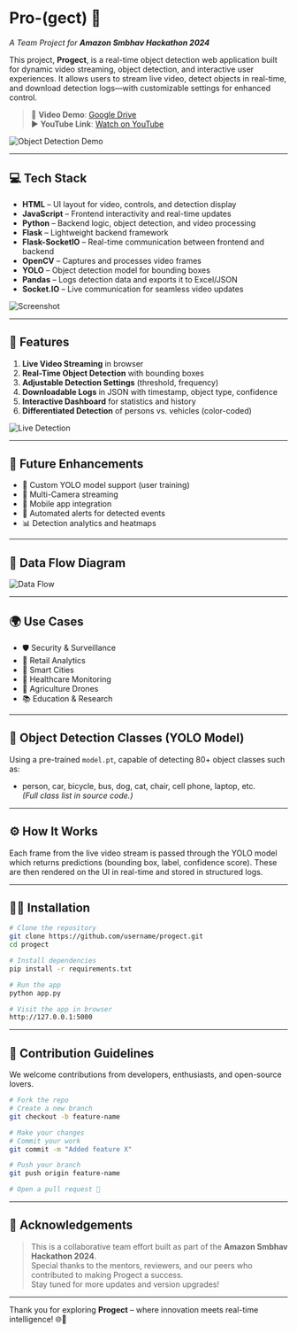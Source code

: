 # Pro-(gect) 🚀  
*A Team Project for **Amazon Smbhav Hackathon 2024***

This project, **Progect**, is a real-time object detection web application built for dynamic video streaming, object detection, and interactive user experiences. It allows users to stream live video, detect objects in real-time, and download detection logs—with customizable settings for enhanced control.

> 🔗 **Video Demo**: [Google Drive](https://drive.google.com/file/d/1m2-TNuCpCgIBHtPGb2XKbCFhOzDEDZHD/view?usp=sharing)  
> ▶️ **YouTube Link**: [Watch on YouTube](https://youtu.be/h-ACxbLcYLI)

![Object Detection Demo](https://github.com/user-attachments/assets/3f3ebd8c-1b58-4158-bf25-41dc623537e3)

---

## 💻 Tech Stack

- **HTML** – UI layout for video, controls, and detection display  
- **JavaScript** – Frontend interactivity and real-time updates  
- **Python** – Backend logic, object detection, and video processing  
- **Flask** – Lightweight backend framework  
- **Flask-SocketIO** – Real-time communication between frontend and backend  
- **OpenCV** – Captures and processes video frames  
- **YOLO** – Object detection model for bounding boxes  
- **Pandas** – Logs detection data and exports it to Excel/JSON  
- **Socket.IO** – Live communication for seamless video updates

![Screenshot](https://github.com/user-attachments/assets/b351d2b9-e0e8-4bc2-bfda-f570fe5506fb)

---

## 🌟 Features

1. **Live Video Streaming** in browser  
2. **Real-Time Object Detection** with bounding boxes  
3. **Adjustable Detection Settings** (threshold, frequency)  
4. **Downloadable Logs** in JSON with timestamp, object type, confidence  
5. **Interactive Dashboard** for statistics and history  
6. **Differentiated Detection** of persons vs. vehicles (color-coded)

![Live Detection](https://github.com/user-attachments/assets/5d2791d1-1c34-43d1-bd97-48a1efb829d0)

---

## 🔮 Future Enhancements

- 🔧 Custom YOLO model support (user training)
- 🎥 Multi-Camera streaming
- 📱 Mobile app integration
- 🚨 Automated alerts for detected events
- 📊 Detection analytics and heatmaps

---

## 🔁 Data Flow Diagram

![Data Flow](https://github.com/user-attachments/assets/0a89f3f5-7f07-4edf-a4eb-d3aea1ed40cc)

---

## 🌍 Use Cases

- 🛡️ Security & Surveillance  
- 🛒 Retail Analytics  
- 🚦 Smart Cities  
- 🏥 Healthcare Monitoring  
- 🌾 Agriculture Drones  
- 📚 Education & Research  

---

## 🎯 Object Detection Classes (YOLO Model)

Using a pre-trained `model.pt`, capable of detecting 80+ object classes such as:

- person, car, bicycle, bus, dog, cat, chair, cell phone, laptop, etc.  
*(Full class list in source code.)*

---

## ⚙️ How It Works

Each frame from the live video stream is passed through the YOLO model which returns predictions (bounding box, label, confidence score). These are then rendered on the UI in real-time and stored in structured logs.

---

## 🧑‍💻 Installation

```bash
# Clone the repository
git clone https://github.com/username/progect.git
cd progect

# Install dependencies
pip install -r requirements.txt

# Run the app
python app.py

# Visit the app in browser
http://127.0.0.1:5000
```

---

## 🤝 Contribution Guidelines

We welcome contributions from developers, enthusiasts, and open-source lovers.

```bash
# Fork the repo
# Create a new branch
git checkout -b feature-name

# Make your changes
# Commit your work
git commit -m "Added feature X"

# Push your branch
git push origin feature-name

# Open a pull request 🚀
```

---

## 🙌 Acknowledgements

> This is a collaborative team effort built as part of the **Amazon Smbhav Hackathon 2024**.  
> Special thanks to the mentors, reviewers, and our peers who contributed to making Progect a success.  
> Stay tuned for more updates and version upgrades!

---

Thank you for exploring **Progect** – where innovation meets real-time intelligence! 🌐🧠
